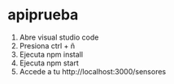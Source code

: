 # apiprueba
1. Abre visual studio code
2. Presiona ctrl + ñ
3. Ejecuta npm install
4. Ejecuta npm start
5. Accede a tu http://localhost:3000/sensores



